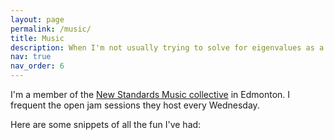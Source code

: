 ```yaml
---
layout: page
permalink: /music/
title: Music
description: When I'm not usually trying to solve for eigenvalues as a physicist, I try to come up with cool basslines as a bassist.
nav: true
nav_order: 6
---
```

 I'm a member of the [New Standards Music collective](https://www.instagram.com/new.standards.music/?hl=en) in Edmonton. I frequent the open jam sessions they host every Wednesday.
 
Here are some snippets of all the fun I've had:

